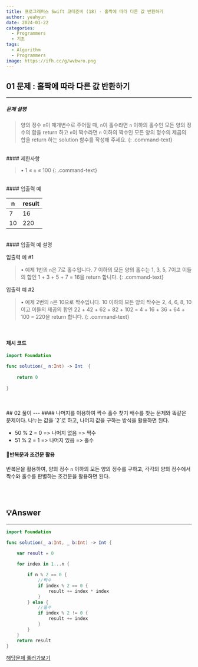 ```yaml
---
title: 프로그래머스 Swift 코테준비 (18) - 홀짝에 따라 다른 값 반환하기
author: yeahyun
date: 2024-01-22
categories:
  - Programmers
  - 기초
tags:
  - Algorithm
  - Programmers
image: https://ifh.cc/g/wvbwro.png
---
```

## 01 문제 : 홀짝에 따라 다른 값 반환하기

---
##### 문제 설명

>양의 정수 `n`이 매개변수로 주어질 때, `n`이 홀수라면 `n` 이하의 홀수인 모든 양의 정수의 합을 return 하고 `n`이 짝수라면 `n` 이하의 짝수인 모든 양의 정수의 제곱의 합을 return 하는 solution 함수를 작성해 주세요.
{: .command-text}

<br>
#### 제한사항

>• 1 ≤ `n` ≤ 100
{: .command-text}

<br>
#### 입출력 예

|n|result|
|---|---|
|7|16|
|10|220|

<br>
#### 입출력 예 설명

입출력 예 #1
>• 예제 1번의 `n`은 7로 홀수입니다. 7 이하의 모든 양의 홀수는 1, 3, 5, 7이고 
이들의 합인 1 + 3 + 5 + 7 = 16을 return 합니다.
{: .command-text}


입출력 예 #2
>• 예제 2번의 `n`은 10으로 짝수입니다. 10 이하의 모든 양의 짝수는 
2, 4, 6, 8, 10이고 이들의 제곱의 합인 
22 + 42 + 62 + 82 + 102 = 4 + 16 + 36 + 64 + 100 = 220을 
return 합니다.
{: .command-text}

<br>

#### 제시 코드

```swift
import Foundation

func solution(_ n:Int) -> Int  {
    
    return 0
    
}
```

<br>
<br>
## 02 풀이 
---
#### 나머지를 이용하여 짝수 홀수 찾기
배수를 찾는 문제와 똑같은 문제이다. 나누는 값을 `2`로 하고, 나머지 값을 구하는 방식을
활용하면 된다.

- 50 % 2 = 0  => 나머지 없음 => 짝수
- 51 % 2 = 1 => 나머지 있음  => 홀수

#### 반복문과 조건문 활용
반복문을 활용하여, 양의 정수 `n` 이하의 모든 양의 정수를 구하고, 
각각의 양의 정수에서 짝수와 홀수를 판별하는 조건문을 활용하면 된다.



<br>
<br>

## 💡Answer
---
```swift
import Foundation

func solution(_ a:Int, _ b:Int) -> Int {
    
    var result = 0

    for index in 1...n {

        if n % 2 == 0 {
            //짝수
            if index % 2 == 0 {
                result += index * index    
            }     
        } else {
            //홀수
            if index % 2 != 0 {
                result += index    
            }
        }  
    }
    return result
}
```


[해당문제 풀러가보기](https://school.programmers.co.kr/learn/courses/30/lessons/181936)


